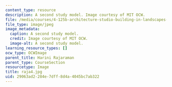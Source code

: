 ```yaml
---
content_type: resource
description: A second study model. Image courtesy of MIT OCW.
file: /media/courses/4-125b-architecture-studio-building-in-landscapes-fall-2005/29063ad2284e7dff8d4a4045bc7ab322_raja4.jpg
file_type: image/jpeg
image_metadata:
  caption: A second study model.
  credit: Image courtesy of MIT OCW.
  image-alt: A second study model.
learning_resource_types: []
ocw_type: OCWImage
parent_title: Harini Rajaraman
parent_type: CourseSection
resourcetype: Image
title: raja4.jpg
uid: 29063ad2-284e-7dff-8d4a-4045bc7ab322
---
```

